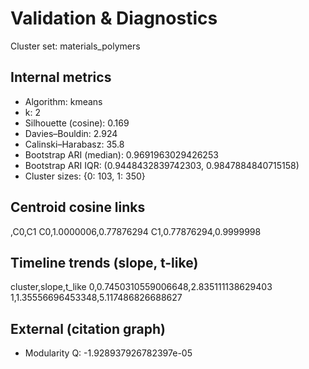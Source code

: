 # Validation & Diagnostics

Cluster set: materials_polymers

## Internal metrics

- Algorithm: kmeans
- k: 2
- Silhouette (cosine): 0.169
- Davies–Bouldin: 2.924
- Calinski–Harabasz: 35.8
- Bootstrap ARI (median): 0.9691963029426253
- Bootstrap ARI IQR: (0.9448432839742303, 0.9847884840715158)
- Cluster sizes: {0: 103, 1: 350}

## Centroid cosine links

,C0,C1
C0,1.0000006,0.77876294
C1,0.77876294,0.9999998

## Timeline trends (slope, t-like)

cluster,slope,t_like
0,0.7450310559006648,2.835111138629403
1,1.35556696453348,5.117486826688627

## External (citation graph)

- Modularity Q: -1.928937926782397e-05
